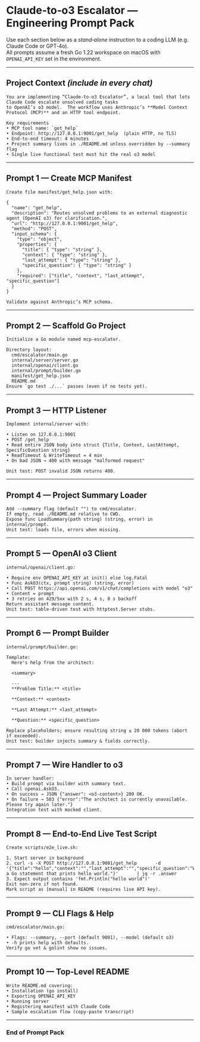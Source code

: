 # Claude‑to‑o3 Escalator — Engineering Prompt Pack

Use each section below as a *stand‑alone* instruction to a coding LLM (e.g. Claude Code or GPT‑4o).  
All prompts assume a fresh Go 1.22 workspace on macOS with `OPENAI_API_KEY` set in the environment.

---

## Project Context  *(include in every chat)*

```
You are implementing “Claude‑to‑o3 Escalator”, a local tool that lets Claude Code escalate unsolved coding tasks
to OpenAI’s o3 model.  The workflow uses Anthropic’s **Model Context Protocol (MCP)** and an HTTP tool endpoint.

Key requirements
• MCP tool name: `get_help`
• Endpoint: http://127.0.0.1:9001/get_help  (plain HTTP, no TLS)
• End‑to‑end timeout: 4 minutes
• Project summary lives in ./README.md unless overridden by --summary flag
• Single live functional test must hit the real o3 model
```

---

## Prompt 1 — Create MCP Manifest

```
Create file manifest/get_help.json with:

{
  "name": "get_help",
  "description": "Routes unsolved problems to an external diagnostic agent (OpenAI o3) for clarification.",
  "url": "http://127.0.0.1:9001/get_help",
  "method": "POST",
  "input_schema": {
    "type": "object",
    "properties": {
      "title": { "type": "string" },
      "context": { "type": "string" },
      "last_attempt": { "type": "string" },
      "specific_question": { "type": "string" }
    },
    "required": ["title", "context", "last_attempt", "specific_question"]
  }
}

Validate against Anthropic’s MCP schema.
```

---

## Prompt 2 — Scaffold Go Project

```
Initialize a Go module named mcp‑escalator.

Directory layout:
  cmd/escalator/main.go
  internal/server/server.go
  internal/openai/client.go
  internal/prompt/builder.go
  manifest/get_help.json
  README.md
Ensure `go test ./...` passes (even if no tests yet).
```

---

## Prompt 3 — HTTP Listener

```
Implement internal/server with:

• Listen on 127.0.0.1:9001
• POST /get_help
• Read entire JSON body into struct {Title, Context, LastAttempt, SpecificQuestion string}
• ReadTimeout & WriteTimeout = 4 min
• On bad JSON → 400 with message "malformed request"

Unit test: POST invalid JSON returns 400.
```

---

## Prompt 4 — Project Summary Loader

```
Add --summary flag (default "") to cmd/escalator.
If empty, read ./README.md relative to CWD.
Expose func LoadSummary(path string) (string, error) in internal/prompt.
Unit test: loads file, errors when missing.
```

---

## Prompt 5 — OpenAI o3 Client

```
internal/openai/client.go:

• Require env OPENAI_API_KEY at init() else log.Fatal
• Func AskO3(ctx, prompt string) (string, error)
• Call POST https://api.openai.com/v1/chat/completions with model "o3"
• Content = prompt
• 3 retries on 429/5xx with 2 s, 4 s, 8 s backoff
Return assistant message content.
Unit test: table‑driven test with httptest.Server stubs.
```

---

## Prompt 6 — Prompt Builder

```
internal/prompt/builder.go:

Template:
  Here's help from the architect:

  <summary>

  ---
  **Problem Title:** <title>

  **Context:** <context>

  **Last Attempt:** <last_attempt>

  **Question:** <specific_question>

Replace placeholders; ensure resulting string ≤ 20 000 tokens (abort if exceeded).
Unit test: builder injects summary & fields correctly.
```

---

## Prompt 7 — Wire Handler to o3

```
In server handler:
• Build prompt via builder with summary text.
• Call openai.AskO3.
• On success → JSON {"answer": <o3‑content>} 200 OK.
• On failure → 503 {"error":"The architect is currently unavailable. Please try again later."}
Integration test with mocked client.
```

---

## Prompt 8 — End‑to‑End Live Test Script

```
Create scripts/e2e_live.sh:

1. Start server in background
2. curl -s -X POST http://127.0.0.1:9001/get_help       -d '{"title":"hello","context":"","last_attempt":"","specific_question":"Write a Go statement that prints hello world."}'       | jq -r .answer
3. Expect output contains 'fmt.Println("hello world")'
Exit non‑zero if not found.
Mark script as [manual] in README (requires live API key).
```

---

## Prompt 9 — CLI Flags & Help

```
cmd/escalator/main.go:

• Flags: --summary, --port (default 9001), --model (default o3)
• -h prints help with defaults.
Verify go vet & golint show no issues.
```

---

## Prompt 10 — Top‑Level README

```
Write README.md covering:
• Installation (go install)
• Exporting OPENAI_API_KEY
• Running server
• Registering manifest with Claude Code
• Sample escalation flow (copy‑paste transcript)
```

---

### End of Prompt Pack
